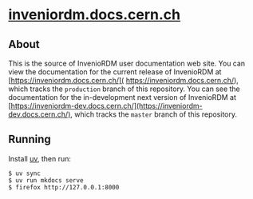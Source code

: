 # [inveniordm.docs.cern.ch](https://inveniordm.docs.cern.ch)

## About

This is the source of InvenioRDM user documentation web site. You can view the documentation for the current release of InvenioRDM at [https://inveniordm.docs.cern.ch/]( https://inveniordm.docs.cern.ch/), which tracks the `production` branch of this repository. You can see the documentation for the in-development next version of InvenioRDM at [https://inveniordm-dev.docs.cern.ch/](https://inveniordm-dev.docs.cern.ch/), which tracks the `master` branch of this repository.

## Running

Install [uv](https://docs.astral.sh/uv/getting-started/installation/), then run:

```console
$ uv sync
$ uv run mkdocs serve
$ firefox http://127.0.0.1:8000
```
